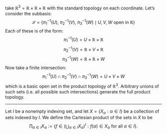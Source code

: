 take $\mathbb{R}^3 = \mathbb{R} \times \mathbb{R} \times \mathbb{R}$ with the standard topology on each coordinate.
Let’s consider the subbasis:
$$\mathcal{S} = \{\pi_1^{-1}(U),\ \pi_2^{-1}(V),\ \pi_3^{-1}(W) \mid U, V, W \text{ open in } \mathbb{R} \}$$Each of these is of the form:
$$\pi_1^{-1}(U) = U \times \mathbb{R} \times \mathbb{R}$$$$\pi_2^{-1}(V) = \mathbb{R} \times V \times \mathbb{R}$$$$\pi_3^{-1}(W) = \mathbb{R} \times \mathbb{R} \times W$$Now take a finite intersection:$$\pi_1^{-1}(U) \cap \pi_2^{-1}(V) \cap \pi_3^{-1}(W) = U \times V \times W$$which is a basic open set in the product topology of $\mathbb{R}^3$. Arbitrary unions of such sets (i.e. all possible such intersections) generate the full product topology.


---

Let $I$ be a nonempty indexing set, and let $X = \{ X_\alpha : \alpha \in I \}$ be a collection of sets indexed by $I$. We define the Cartesian product of the sets in $X$ to be
$$ \prod_{\alpha \in I} X_\alpha := \left\{ f \in \left( \bigcup_{\alpha \in I} X_\alpha \right)^I : f(\alpha) \in X_\alpha \text{ for all } \alpha \in I \right\}. $$


